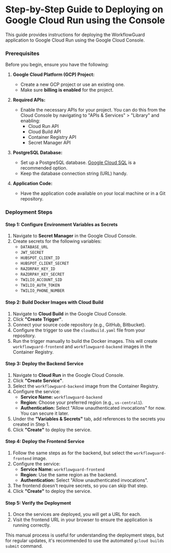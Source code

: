 # Step-by-Step Guide to Deploying on Google Cloud Run using the Console

This guide provides instructions for deploying the WorkflowGuard application to Google Cloud Run using the Google Cloud Console.

### Prerequisites

Before you begin, ensure you have the following:

1.  **Google Cloud Platform (GCP) Project:**
    *   Create a new GCP project or use an existing one.
    *   Make sure **billing is enabled** for the project.

2.  **Required APIs:**
    *   Enable the necessary APIs for your project. You can do this from the Cloud Console by navigating to "APIs & Services" > "Library" and enabling:
        *   Cloud Run API
        *   Cloud Build API
        *   Container Registry API
        *   Secret Manager API

3.  **PostgreSQL Database:**
    *   Set up a PostgreSQL database. [Google Cloud SQL](https://cloud.google.com/sql/docs/postgres/create-instance) is a recommended option.
    *   Keep the database connection string (URL) handy.

4.  **Application Code:**
    *   Have the application code available on your local machine or in a Git repository.

### Deployment Steps

#### Step 1: Configure Environment Variables as Secrets

1.  Navigate to **Secret Manager** in the Google Cloud Console.
2.  Create secrets for the following variables:
    *   `DATABASE_URL`
    *   `JWT_SECRET`
    *   `HUBSPOT_CLIENT_ID`
    *   `HUBSPOT_CLIENT_SECRET`
    *   `RAZORPAY_KEY_ID`
    *   `RAZORPAY_KEY_SECRET`
    *   `TWILIO_ACCOUNT_SID`
    *   `TWILIO_AUTH_TOKEN`
    *   `TWILIO_PHONE_NUMBER`

#### Step 2: Build Docker Images with Cloud Build

1.  Navigate to **Cloud Build** in the Google Cloud Console.
2.  Click **"Create Trigger"**.
3.  Connect your source code repository (e.g., GitHub, Bitbucket).
4.  Configure the trigger to use the `cloudbuild.yaml` file from your repository.
5.  Run the trigger manually to build the Docker images. This will create `workflowguard-frontend` and `workflowguard-backend` images in the Container Registry.

#### Step 3: Deploy the Backend Service

1.  Navigate to **Cloud Run** in the Google Cloud Console.
2.  Click **"Create Service"**.
3.  Select the `workflowguard-backend` image from the Container Registry.
4.  Configure the service:
    *   **Service Name:** `workflowguard-backend`
    *   **Region:** Choose your preferred region (e.g., `us-central1`).
    *   **Authentication:** Select "Allow unauthenticated invocations" for now. You can secure it later.
5.  Under the **"Variables & Secrets"** tab, add references to the secrets you created in Step 1.
6.  Click **"Create"** to deploy the service.

#### Step 4: Deploy the Frontend Service

1.  Follow the same steps as for the backend, but select the `workflowguard-frontend` image.
2.  Configure the service:
    *   **Service Name:** `workflowguard-frontend`
    *   **Region:** Use the same region as the backend.
    *   **Authentication:** Select "Allow unauthenticated invocations".
3.  The frontend doesn't require secrets, so you can skip that step.
4.  Click **"Create"** to deploy the service.

#### Step 5: Verify the Deployment

1.  Once the services are deployed, you will get a URL for each.
2.  Visit the frontend URL in your browser to ensure the application is running correctly.

This manual process is useful for understanding the deployment steps, but for regular updates, it's recommended to use the automated `gcloud builds submit` command.